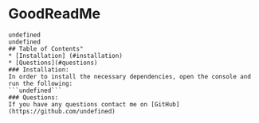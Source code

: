 # GoodReadMe
    undefined
    undefined
    ## Table of Contents"
    * [Installation] (#installation)
    * [Questions](#questions)
    ### Installation:
    In order to install the necessary dependencies, open the console and run the following:
    ```undefined```
    ### Questions:
    If you have any questions contact me on [GitHub](https://github.com/undefined)
    